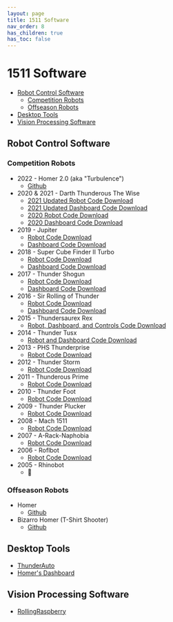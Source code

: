 ```yaml
---
layout: page
title: 1511 Software
nav_order: 8
has_children: true
has_toc: false
---
```


# 1511 Software

* [Robot Control Software](#robot-control-software)
  * [Competition Robots](#competition-robots)
  * [Offseason Robots](#offseason-robots)
* [Desktop Tools](#desktop-tools)
* [Vision Processing Software](#vision-processing-software)

## Robot Control Software

### Competition Robots

* 2022 - Homer 2.0 (aka "Turbulence")
  - [Github](https://github.com/frc1511/thunderbot2022)
* 2020 & 2021 - Darth Thunderous The Wise
  - [2021 Updated Robot Code Download](https://penfieldrobotics.com/wp-content/uploads/2021/08/thunderbot2020-2021edition.zip)
  - [2021 Updated Dashboard Code Download](https://penfieldrobotics.com/wp-content/uploads/2021/08/dashboard2020-2021edition.zip)
  - [2020 Robot Code Download](https://penfieldrobotics.com/Files/Resources/robotcode/thunderbot2020.zip)
  - [2020 Dashboard Code Download](https://penfieldrobotics.com/Files/Resources/robotcode/dashboard2020.zip)
* 2019 - Jupiter
  - [Robot Code Download](https://penfieldrobotics.com/Files/Resources/robotcode/thunderbot2019.zip)
  - [Dashboard Code Download](https://penfieldrobotics.com/Files/Resources/robotcode/dashboard2019.zip)
* 2018 - Super Cube Finder II Turbo
  - [Robot Code Download](https://penfieldrobotics.com/Files/Resources/robotcode/thunderbot2018.zip)
  - [Dashboard Code Download](https://penfieldrobotics.com/Files/Resources/robotcode/dashboard2018.zip)
* 2017 - Thunder Shogun
  - [Robot Code Download](https://penfieldrobotics.com/Files/Resources/robotcode/thunderbot2017.zip)
  - [Dashboard Code Download](https://penfieldrobotics.com/Files/Resources/robotcode/dashboard2017.zip)
* 2016 - Sir Rolling of Thunder
  - [Robot Code Download](https://penfieldrobotics.com/Files/Resources/robotcode/thunderbot2016.zip)
  - [Dashboard Code Download](https://penfieldrobotics.com/Files/Resources/robotcode/dashboard2016.zip)
* 2015 - Thundersaurex Rex
  - [Robot, Dashboard, and Controls Code Download](https://penfieldrobotics.com/Files/Resources/robotcode/thunderbot2015.zip)
* 2014 - Thunder Tusx
  - [Robot and Dashboard Code Download](https://penfieldrobotics.com/Files/Resources/robotcode/thunderbot2014.zip)
* 2013 - PHS Thunderprise
  - [Robot Code Download](https://penfieldrobotics.com/Files/Resources/robotcode/thunderbot2013.zip)
* 2012 - Thunder Storm
  - [Robot Code Download](https://penfieldrobotics.com/Files/Resources/robotcode/thunderbot2012.zip)
* 2011 - Thunderous Prime
  - [Robot Code Download](https://penfieldrobotics.com/Files/Resources/robotcode/thunderbot2011.zip)
* 2010 - Thunder Foot
  - [Robot Code Download](https://penfieldrobotics.com/Files/Resources/robotcode/thunderbot2010.zip)
* 2009 - Thunder Plucker
  - [Robot Code Download](https://penfieldrobotics.com/Files/Resources/robotcode/FRC2009.zip)
* 2008 - Mach 1511
  - [Robot Code Download](https://penfieldrobotics.com/Files/Resources/robotcode/FRC2008.zip)
* 2007 - A-Rack-Naphobia
  - [Robot Code Download](https://penfieldrobotics.com/Files/Resources/robotcode/FRC2007.zip)
* 2006 - Roflbot
  - [Robot Code Download](https://penfieldrobotics.com/Files/Resources/robotcode/FRC2006.zip)
* 2005 - Rhinobot
  - 🤯

### Offseason Robots

* Homer
  - [Github](https://github.com/frc1511/Homer)
* Bizarro Homer (T-Shirt Shooter)
  - [Github](https://github.com/frc1511/BizarroHomer)

## Desktop Tools
* [ThunderAuto](/1511_software/thunderauto)
* [Homer's Dashboard](/1511_software/homers_dashboard)

## Vision Processing Software
* [RollingRaspberry](/1511_software/rollingraspberry)
